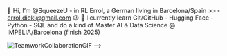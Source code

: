 👋 Hi, I’m @SqueezeU - in RL Errol, a German living in Barcelona/Spain >>> errol.dickl@gmail.com 😉
🌱 I currently learn Git/GitHub - Hugging Face - Python - SQL and do a kind of Master AI & Data Science @ IMPELIA/Barcelona (finish 2025)

![TeamworkCollaborationGIF](https://github.com/user-attachments/assets/ea40ff9d-3fbc-47d1-8f1d-26a3b198c46b)
-->
